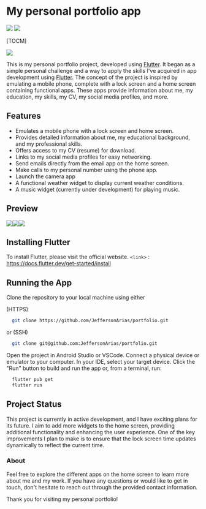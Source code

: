 
# My personal portfolio app
![](https://img.shields.io/badge/current_status-still_developing-orange) ![](https://img.shields.io/badge/language_-flutter_-blue)

[TOCM]

![](https://cdn-0.emojis.wiki/emoji-pics/apple/technologist-apple.png)

This is my personal portfolio project, developed using [Flutter](https://github.com/flutter/flutter "Flutter"). It began as a simple personal challenge and a way to apply the skills I've acquired in app development using [Flutter](https://github.com/flutter/flutter "Flutter"). The concept of the project is inspired by emulating a mobile phone, complete with a lock screen and a home screen containing functional apps. These apps provide information about me, my education, my skills, my CV, my social media profiles, and more.


## Features

- Emulates a mobile phone with a lock screen and home screen.
- Provides detailed information about me, my educational background, and my professional skills.
- Offers access to my CV (resume) for download.
- Links to my social media profiles for easy networking.
- Send emails directly from the email app on the home screen.
- Make calls to my personal number using the phone app.
- Launch the camera app
- A functional weather widget to display current weather conditions.
- A music widget (currently under development) for playing music.
## Preview

![](https://raw.githubusercontent.com/JeffersonArias/portfolio/develop/lib/files/2.png)![](https://raw.githubusercontent.com/JeffersonArias/portfolio/develop/lib/files/1.png)![](https://raw.githubusercontent.com/JeffersonArias/portfolio/develop/lib/files/3.png)

## Installing Flutter

To install Flutter, please visit the official website. `<link>` : <https://docs.flutter.dev/get-started/install>

## Running the App

Clone the repository to your local machine using either

(HTTPS)
```bash
  git clone https://github.com/JeffersonArias/portfolio.git
```
or (SSH)
```bash
  git clone git@github.com:JeffersonArias/portfolio.git
```
Open the project in Android Studio or VSCode.
Connect a physical device or emulator to your computer.
In your IDE, select your target device.
Click the "Run" button to build and run the app or, from a terminal, run:

```bash
  flutter pub get
  flutter run
```
## Project Status
This project is currently in active development, and I have exciting plans for its future. I aim to add more widgets to the home screen, providing additional functionality and enhancing the user experience. One of the key improvements I plan to make is to ensure that the lock screen time updates dynamically to reflect the current time.
### About
Feel free to explore the different apps on the home screen to learn more about me and my work. If you have any questions or would like to get in touch, don't hesitate to reach out through the provided contact information.

Thank you for visiting my personal portfolio!

